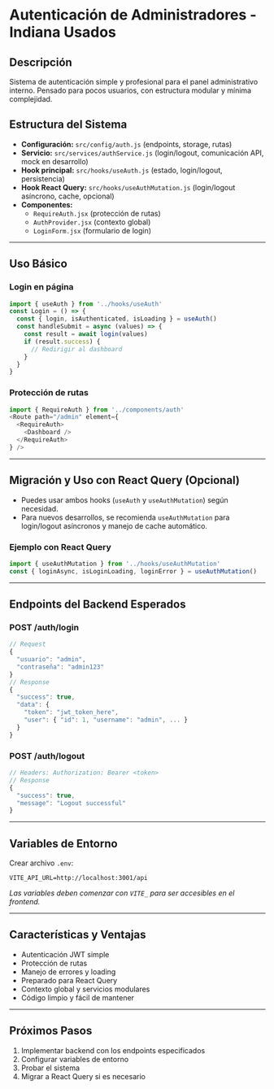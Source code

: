 # Autenticación de Administradores - Indiana Usados

## Descripción
Sistema de autenticación simple y profesional para el panel administrativo interno. Pensado para pocos usuarios, con estructura modular y mínima complejidad.

## Estructura del Sistema
- **Configuración:** `src/config/auth.js` (endpoints, storage, rutas)
- **Servicio:** `src/services/authService.js` (login/logout, comunicación API, mock en desarrollo)
- **Hook principal:** `src/hooks/useAuth.js` (estado, login/logout, persistencia)
- **Hook React Query:** `src/hooks/useAuthMutation.js` (login/logout asíncrono, cache, opcional)
- **Componentes:**
  - `RequireAuth.jsx` (protección de rutas)
  - `AuthProvider.jsx` (contexto global)
  - `LoginForm.jsx` (formulario de login)

---

## Uso Básico

### Login en página
```js
import { useAuth } from '../hooks/useAuth'
const Login = () => {
  const { login, isAuthenticated, isLoading } = useAuth()
  const handleSubmit = async (values) => {
    const result = await login(values)
    if (result.success) {
      // Redirigir al dashboard
    }
  }
}
```

### Protección de rutas
```js
import { RequireAuth } from '../components/auth'
<Route path="/admin" element={
  <RequireAuth>
    <Dashboard />
  </RequireAuth>
} />
```

---

## Migración y Uso con React Query (Opcional)

- Puedes usar ambos hooks (`useAuth` y `useAuthMutation`) según necesidad.
- Para nuevos desarrollos, se recomienda `useAuthMutation` para login/logout asíncronos y manejo de cache automático.

### Ejemplo con React Query
```js
import { useAuthMutation } from '../hooks/useAuthMutation'
const { loginAsync, isLoginLoading, loginError } = useAuthMutation()
```

---

## Endpoints del Backend Esperados

### POST /auth/login
```js
// Request
{
  "usuario": "admin",
  "contraseña": "admin123"
}
// Response
{
  "success": true,
  "data": {
    "token": "jwt_token_here",
    "user": { "id": 1, "username": "admin", ... }
  }
}
```

### POST /auth/logout
```js
// Headers: Authorization: Bearer <token>
// Response
{
  "success": true,
  "message": "Logout successful"
}
```

---

## Variables de Entorno

Crear archivo `.env`:
```
VITE_API_URL=http://localhost:3001/api
```
*Las variables deben comenzar con `VITE_` para ser accesibles en el frontend.*

---

## Características y Ventajas
- Autenticación JWT simple
- Protección de rutas
- Manejo de errores y loading
- Preparado para React Query
- Contexto global y servicios modulares
- Código limpio y fácil de mantener

---

## Próximos Pasos
1. Implementar backend con los endpoints especificados
2. Configurar variables de entorno
3. Probar el sistema
4. Migrar a React Query si es necesario 